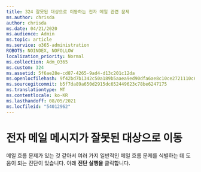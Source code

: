```yaml
---
title: 324 잘못된 대상으로 이동하는 전자 메일 관련 문제
ms.author: chrisda
author: chrisda
ms.date: 04/21/2020
ms.audience: Admin
ms.topic: article
ms.service: o365-administration
ROBOTS: NOINDEX, NOFOLLOW
localization_priority: Normal
ms.collection: Adm_O365
ms.custom: 324
ms.assetid: 5f6ae28e-cd87-4265-9ad4-d13c201c12da
ms.openlocfilehash: 9f42bd7b1342c50a189b5aaea9ed90dfa6ae8c10ce2721110c69d636de0f6181
ms.sourcegitcommit: b5f7da89a650d2915dc652449623c78be6247175
ms.translationtype: MT
ms.contentlocale: ko-KR
ms.lasthandoff: 08/05/2021
ms.locfileid: "54012962"
---
```

# <a name="email-messages-are-going-to-the-wrong-destination"></a>전자 메일 메시지가 잘못된 대상으로 이동

메일 흐름 문제가 있는 것 같아서 여러 가지 일반적인 메일 흐름 문제를 식별하는 데 도움이 되는 진단이 있습니다. 아래 **진단 실행을** 클릭합니다.
